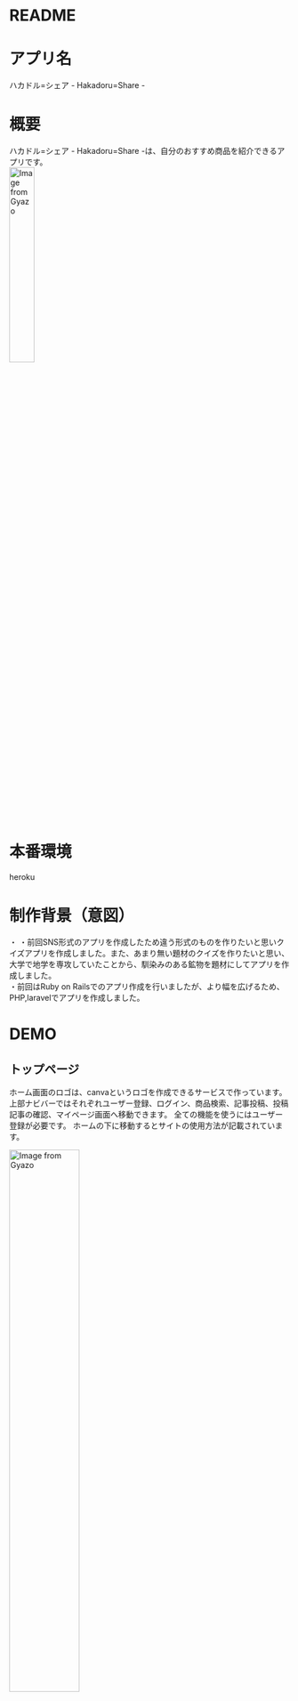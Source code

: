 # README

# アプリ名
 
ハカドル=シェア - Hakadoru=Share -

# 概要
 
ハカドル=シェア - Hakadoru=Share -は、自分のおすすめ商品を紹介できるアプリです。  
  <a href="https://gyazo.com/64d14faad18971074030858738d90e35"><img src="https://i.gyazo.com/64d14faad18971074030858738d90e35.png" alt="Image from Gyazo" width="30%"/></a>



 
# 本番環境
heroku  


# 制作背景（意図）
・
・前回SNS形式のアプリを作成したため違う形式のものを作りたいと思いクイズアプリを作成しました。また、あまり無い題材のクイズを作りたいと思い、大学で地学を専攻していたことから、馴染みのある鉱物を題材にしてアプリを作成しました。  
・前回はRuby on Railsでのアプリ作成を行いましたが、より幅を広げるため、PHP,laravelでアプリを作成しました。  

# DEMO

## トップページ
ホーム画面のロゴは、canvaというロゴを作成できるサービスで作っています。 
上部ナビバーではそれぞれユーザー登録、ログイン、商品検索、記事投稿、投稿記事の確認、マイページ画面へ移動できます。
全ての機能を使うにはユーザー登録が必要です。
ホームの下に移動するとサイトの使用方法が記載されています。

<a href="https://gyazo.com/3491cea4376a03534da5607bff6e07a7"><img src="https://i.gyazo.com/3491cea4376a03534da5607bff6e07a7.png" alt="Image from Gyazo" width="50%"/></a>



## 会員登録
### 新規登録
新規登録を行うと記事投稿が行えます。登録には名前、メールアドレスとパスワードを入力します。
googleアカウントでの登録も可能です。  
<a href="https://gyazo.com/32da0a53e79f21f1ee1180c03d721097"><img src="https://i.gyazo.com/32da0a53e79f21f1ee1180c03d721097.png" alt="Image from Gyazo" width="50%"/></a>


### ログイン 
<a href="https://gyazo.com/ffcb308fe29c7671741c8129fc3c73a0"><img src="https://i.gyazo.com/ffcb308fe29c7671741c8129fc3c73a0.png" alt="Image from Gyazo" width="50%"/></a>


## 商品検索

### 商品検索
記事投稿を行うには紹介したい記事の商品コードが必要になります(商品情報の抽出には楽天APIを使用しています)
検索フォームで名前を入力して検索したい商品を探してください。記事を見つけたら投稿するボタンから投稿画面に移行するか(自動で商品コードを取得)、商品コードを控えておいてください。
<img src="images/search.png" width="50%"> 

### 商品詳細
商品詳細ボタンを押すと商品の詳細情報を表示します。


## 投稿画面
画像と、一の句〜三の句を記入します。  
任意でコメントも書き込め、こちらは詳細画面で確認できます。  

<a href="https://gyazo.com/52d225610e2e5b6e1ada9a61002d432e"><img src="https://i.gyazo.com/52d225610e2e5b6e1ada9a61002d432e.jpg" alt="Image from Gyazo" width="50%"/></a>


## 商品検索画面

<img src="images/search.png" width="50%"> 

また、過去の投稿に関してはページの下で確認できるようにしています。こちらは投稿時間もしくは、いいねの数でソートできるようになっています。  

<a href="https://gyazo.com/86318b4ba6ae4072ec99016b5aa94952"><img src="https://i.gyazo.com/86318b4ba6ae4072ec99016b5aa94952.png" alt="Image from Gyazo" width="100%"/></a>  

## 詳細画面  

詳細画面では、投稿のより詳しい情報を見ることができます。投稿画面でコメントを入力した場合、こちらに表示されます。また、閲覧者はこちらで投稿にいいねをしたりコメントを残すこともできます。  

<a href="https://gyazo.com/c8ceaa9afb7edbc1b544e14d6fcbb15f"><img src="https://i.gyazo.com/c8ceaa9afb7edbc1b544e14d6fcbb15f.jpg" alt="Image from Gyazo" width="50%"/></a>

コメント機能  
<a href="https://gyazo.com/a58a19d02282c5e579ccc14551fb9d9d"><img src="https://i.gyazo.com/a58a19d02282c5e579ccc14551fb9d9d.png" alt="Image from Gyazo" width="50%"/></a>  










































## クイズ画面

### 回答前
鉱物の特徴と写真を元にその鉱物の名前は何か4択から回答してください。  
全部で10問、選択したカテゴリーの中からランダムで出題されます。  

<a href="https://gyazo.com/8359c0c600dc4e13de49a2971f5b8bad"><img src="https://i.gyazo.com/8359c0c600dc4e13de49a2971f5b8bad.png" alt="Image from Gyazo" width="100%"/></a>

### 回答後
回答後は正解番号とと解説が表示されます。こちらの解説は鉱物解説機能でも見ることができます。10問答えると正答率が表示されます。  

<a href="https://gyazo.com/4464e7c29264174a28571f2d4c8ff4e6"><img src="https://i.gyazo.com/4464e7c29264174a28571f2d4c8ff4e6.png" alt="Image from Gyazo" width="100%"/></a>

### 正答率表示(10問回答後)
10問回答を行うと最後に正答率が表示されます。  

<a href="https://gyazo.com/46d5b6c424bd71cc075bd0c965c8b3a6"><img src="https://i.gyazo.com/46d5b6c424bd71cc075bd0c965c8b3a6.png" alt="Image from Gyazo" width="50%"/></a>


## 鉱物解説機能
鉱物の解説を見たい方は右側の鉱物解説から見ることができます。  

<a href="https://gyazo.com/6531fae184227d23c72a49c82e0b5354"><img src="https://i.gyazo.com/6531fae184227d23c72a49c82e0b5354.png" alt="Image from Gyazo" width="100%"/></a>

## マイページ画面
マイページではクイズの正答率をグラフとして見ることができます。  

<a href="https://gyazo.com/61df49f6ed1ab2148ad83da48c1bdf18"><img src="https://i.gyazo.com/61df49f6ed1ab2148ad83da48c1bdf18.png" alt="Image from Gyazo" width="50%"/></a>



# 工夫したポイント
・クイズを解いていくことで自然に鉱物の知識を得られるように写真と説明を交えて問題を作成した。  
・回答後に正答率をすぐ確認できるようにした。  
・トップページから全ての機能にアクセスできるようにした。  

# 使用技術（開発環境）

## バックエンド
PHP,laravel
## フロントエンド
HTTP,Sass,Vue.js,Node.js
## データベース
PostgreSQL 
## インフラ
heroku
## ソース管理
GitHub, GitHubDesktop
## テスト
RSpec
## エディタ
VSCode

# 課題や今後実装したいこと
・
・



## usersテーブル

|Column|Type|Options|
|------|----|-------|
|name|string|null: false|
|email|string|null: false|
|password|string|null: false|
|twitter_id|string|null: false|
|avatar|string|null: false|
|nickname|string|null: false|

### Association
- has_many :articles
- has_many :comments
- belongs_to_many :followers
- belongs_to_many :likes



## articlesテーブル

|Column|Type|Options|
|------|----|-------|
|genre_id|integer|null: false|
|title|string|null: false|
|article_rating|text|null: false|
|body|text|null: false|
|r_image_url_a|text||
|r_image_url_b|text||
|r_image_url_c|text||
|r_name|text|null: false|
|r_caption|text|null: false|
|r_item_url|text|null: false|
|r_price|text|null: false|
|r_shop|text|null: false|
|r_code|text|null: false|
|user_id|integer|null: false, foreign_key: true|

### Association
- belongs_to :user
- belongs_to_many :likes
- belongs_to_many :followrs
- has_many :comments



## likesテーブル

|Column|Type|Options|
|------|----|-------|
|user_id|integer|null: false, foreign_key: true|
|article_id|integer|null: false, foreign_key: true|

### Association
- has_one :ranking



## followsテーブル

|Column|Type|Options|
|------|----|-------|
|follower_id|integer|null: false, foreign_key: true|
|followee_id|integer|null: false, foreign_key: true|

### Association
- has_one :ranking



## commentsテーブル

|Column|Type|Options|
|------|----|-------|
|text|text|null: false|
|comment_rating|text||
|user_id|integer|null: false, foreign_key: true|
|article_id|integer|null: false, foreign_key: true|

### Association
- belongs_to :user
- belongs_to :article
